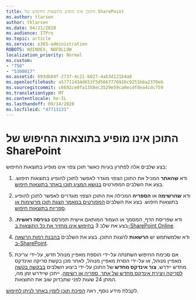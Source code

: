 ```yaml
---
title: התוכן אינו מופיע בתוצאות החיפוש של SharePoint
ms.author: tlarsen
author: tklarsen
ms.date: 04/21/2020
ms.audience: ITPro
ms.topic: article
ms.service: o365-administration
ROBOTS: NOINDEX, NOFOLLOW
localization_priority: Normal
ms.custom:
- "750"
- "5300017"
ms.assetid: 693db84f-2737-4c21-b027-4ab3d121b4a8
ms.openlocfilehash: a57711434d653f5d5667776916c9251bba2370e6
ms.sourcegitcommit: c6692ce0fa1358ec3529e59ca0ecdfdea4cdc759
ms.translationtype: MT
ms.contentlocale: he-IL
ms.lasthandoff: 09/14/2020
ms.locfileid: "47713131"
---
```

# <a name="content-doesnt-appear-in-sharepoint-search-results"></a>התוכן אינו מופיע בתוצאות החיפוש של SharePoint

בצע שלבים אלה לפתרון בעיות כאשר תוכן צפוי אינו מופיע בתוצאות החיפוש:
  
1. ודא **שהאתר** המכיל את התוכן הצפוי מוגדר לאפשר לתוכן להופיע בתוצאות חיפוש. בצע את השלבים המפורטים [בנושא המציג תוכן באתר בתוצאות חיפוש](https://docs.microsoft.com/sharepoint/make-site-content-searchable#show-content-on-a-site-in-search-results).

2. ודא **שהרשימה** או **הספריה** המכילה את התוכן הצפוי מוגדרים לאפשר לתוכן להופיע בתוצאות חיפוש. בצע את השלבים [המפורטים במאמר הצגת תוכן מרשימות או ספריות בתוצאות חיפוש](https://docs.microsoft.com/sharepoint/make-site-content-searchable#show-content-from-lists-or-libraries-in-search-results).

3. ודא שפריסת הדף, המסמך או העמוד המותאם אישית תפורסם **כגירסה ראשית.** בצע את שלב 3 [בחיפוש אינו מחזיר את כל התוצאות ב-SharePoint Online](https://go.microsoft.com/fwlink/?linkid=874525).

4. ודא שלמשתמש יש **הרשאות** להצגת התוכן. בצע את השלבים [בהבנת רמות הרשאה ב-SharePoint](https://docs.microsoft.com/sharepoint/understanding-permission-levels).
    
5. אם סכימת החיפוש השתנתה על-ידי הוספת מאפיין מנוהל חדש, על-ידי עריכת מאפיין מנוהל, או על-ידי הסרת מאפיין מנוהל, לאחר מכן בקשת סריקה ואינדקס מחדש יידרש. **צור אינדקס מחדש** של התוכן על-ידי ביצוע השלבים [בבקשה בקשה לסריקה ויצירת אינדקס מחדש של אתר, ספריה או רשימה](https://docs.microsoft.com/sharepoint/crawl-site-content). ייתכן שיידרש זמן מה, המתן 24 שעות לפני שתבדוק שוב את התוצאות.

לקבלת מידע נוסף, ראה [הפיכת תוכן לזמין באתר לניתן לחיפוש](https://docs.microsoft.com/sharepoint/make-site-content-searchable). 
  
